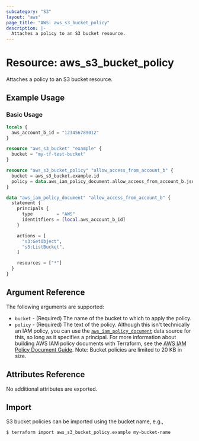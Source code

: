 ```yaml
---
subcategory: "S3"
layout: "aws"
page_title: "AWS: aws_s3_bucket_policy"
description: |-
  Attaches a policy to an S3 bucket resource.
---
```


# Resource: aws_s3_bucket_policy

Attaches a policy to an S3 bucket resource.

## Example Usage

### Basic Usage

```terraform
locals {
  aws_account_b_id = "123456789012"
}

resource "aws_s3_bucket" "example" {
  bucket = "my-tf-test-bucket"
}

resource "aws_s3_bucket_policy" "allow_access_from_account_b" {
  bucket = aws_s3_bucket.example.id
  policy = data.aws_iam_policy_document.allow_access_from_account_b.json
}

data "aws_iam_policy_document" "allow_access_from_account_b" {
  statement {
    principals {
      type         = "AWS"
      identitfiers = [local.aws_account_b_id]
    }

    actions = [
      "s3:GetObject",
      "s3:ListBucket",
    ]

    resources = ["*"]
  }
}
```

## Argument Reference

The following arguments are supported:

* `bucket` - (Required) The name of the bucket to which to apply the policy.
* `policy` - (Required) The text of the policy. Although this isn't technically an IAM policy, you can use the [`aws_iam_policy_document`](https://registry.terraform.io/providers/hashicorp/aws/latest/docs/data-sources/iam_policy_document) data source for this, so long as it specifies a principal. For more information about building AWS IAM policy documents with Terraform, see the [AWS IAM Policy Document Guide](https://learn.hashicorp.com/terraform/aws/iam-policy). Note: Bucket policies are limited to 20 KB in size.

## Attributes Reference

No additional attributes are exported.

## Import

S3 bucket policies can be imported using the bucket name, e.g.,

```
$ terraform import aws_s3_bucket_policy.example my-bucket-name
```
